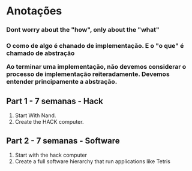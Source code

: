 # Anotações

<h3>Dont worry about the "how", only about the "what"<h3/>
<p>O como de algo é chanado de implementação. E o "o que" é chamado de abstração</p>

<p> Ao terminar uma implementação, não devemos considerar o processo de implementação reiteradamente. Devemos entender principamente a abstração.<p/>

## Part 1 - 7 semanas - Hack
1. Start With Nand.
2. Create the HACK computer.

## Part 2 - 7 semanas - Software
1. Start with the hack computer
2. Create a full software hierarchy that run applications like Tetris
